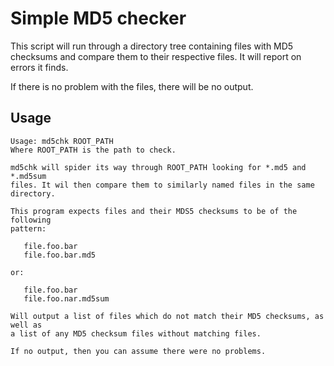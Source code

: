 # Simple MD5 checker

This script will run through a directory tree containing files with MD5
checksums and compare them to their respective files. It will report on errors
it finds.

If there is no problem with the files, there will be no output.

## Usage

```
Usage: md5chk ROOT_PATH
Where ROOT_PATH is the path to check.

md5chk will spider its way through ROOT_PATH looking for *.md5 and *.md5sum
files. It wil then compare them to similarly named files in the same directory.

This program expects files and their MDS5 checksums to be of the following
pattern:

   file.foo.bar
   file.foo.bar.md5

or:

   file.foo.bar
   file.foo.nar.md5sum

Will output a list of files which do not match their MD5 checksums, as well as
a list of any MD5 checksum files without matching files.

If no output, then you can assume there were no problems.
```


